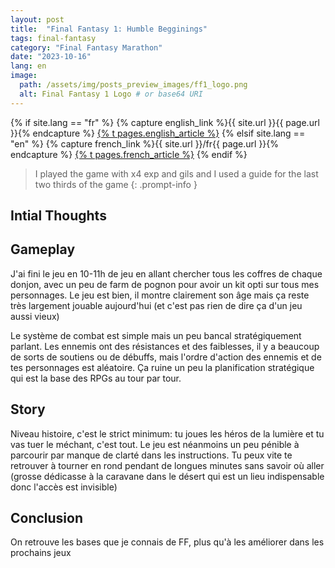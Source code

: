 ```yaml
---
layout: post
title:  "Final Fantasy 1: Humble Begginings"
tags: final-fantasy
category: "Final Fantasy Marathon"
date: "2023-10-16"
lang: en
image:
  path: /assets/img/posts_preview_images/ff1_logo.png
  alt: Final Fantasy 1 Logo # or base64 URI
---
```


{% if site.lang == "fr" %}
  {% capture english_link %}{{ site.url }}{{ page.url }}{% endcapture %}
  <a href="{{ english_link }}" >{% t pages.english_article %}</a>
{% elsif site.lang == "en" %}
  {% capture french_link  %}{{ site.url }}/fr{{ page.url }}{% endcapture %}
 <a href="{{ french_link }}" >{% t pages.french_article %}</a>
{% endif %}

> I played the game with x4 exp and gils and I used a guide for the last two thirds of the game
{: .prompt-info }

## Intial Thoughts

## Gameplay

J'ai fini le jeu en 10-11h de jeu en allant chercher tous les coffres de chaque donjon, avec un peu de farm de pognon pour avoir un kit opti sur tous mes personnages.
Le jeu est bien, il montre clairement son âge mais ça reste très largement jouable aujourd'hui (et c'est pas rien de dire ça d'un jeu aussi vieux)

Le système de combat est simple mais un peu bancal stratégiquement parlant. Les ennemis ont des résistances et des faiblesses, il y a beaucoup de sorts de soutiens ou de débuffs, mais l'ordre d'action des ennemis et de tes personnages est aléatoire. Ça ruine un peu la planification stratégique qui est la base des RPGs au tour par tour.

## Story

Niveau histoire, c'est le strict minimum: tu joues les héros de la lumière et tu vas tuer le méchant, c'est tout. Le jeu est néanmoins un peu pénible à parcourir par manque de clarté dans les instructions. Tu peux vite te retrouver à tourner en rond pendant de longues minutes sans savoir où aller (grosse dédicasse à la caravane dans le désert qui est un lieu indispensable donc l'accès est invisible)

## Conclusion

On retrouve les bases que je connais de FF, plus qu'à les améliorer dans les prochains jeux






